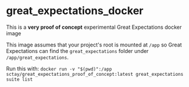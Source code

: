# great_expectations_docker

This is a **very proof of concept** experimental Great Expectations docker image

This image assumes that your project's root is mounted at `/app` so Great Expectations can find the `great_expectations` folder under `/app/great_expectations`.

Run this with: `docker run -v "$(pwd)":/app sctay/great_expectations_proof_of_concept:latest great_expectations suite list`
